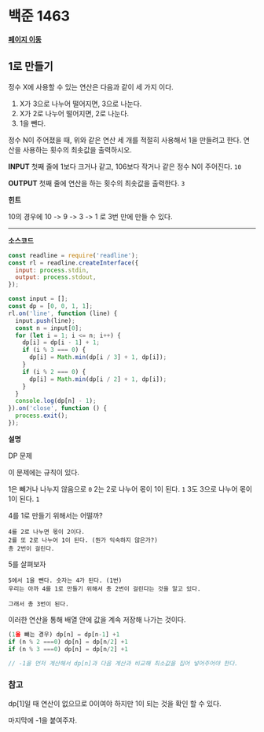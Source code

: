 # 백준 1463

**[페이지 이동](https://www.acmicpc.net/problem/1463)**

## 1로 만들기

정수 X에 사용할 수 있는 연산은 다음과 같이 세 가지 이다.

1. X가 3으로 나누어 떨어지면, 3으로 나눈다.
2. X가 2로 나누어 떨어지면, 2로 나눈다.
3. 1을 뺀다.

정수 N이 주어졌을 때, 위와 같은 연산 세 개를 적절히 사용해서 1을 만들려고 한다. 연산을 사용하는 횟수의 최솟값을 출력하시오.

**INPUT**
첫째 줄에 1보다 크거나 같고, 106보다 작거나 같은 정수 N이 주어진다.
`10`

**OUTPUT**
첫째 줄에 연산을 하는 횟수의 최솟값을 출력한다.
`3`

**힌트**

10의 경우에 10 -> 9 -> 3 -> 1 로 3번 만에 만들 수 있다.

---

**소스코드**

```js
const readline = require('readline');
const rl = readline.createInterface({
  input: process.stdin,
  output: process.stdout,
});

const input = [];
const dp = [0, 0, 1, 1];
rl.on('line', function (line) {
  input.push(line);
  const n = input[0];
  for (let i = 1; i <= n; i++) {
    dp[i] = dp[i - 1] + 1;
    if (i % 3 === 0) {
      dp[i] = Math.min(dp[i / 3] + 1, dp[i]);
    }
    if (i % 2 === 0) {
      dp[i] = Math.min(dp[i / 2] + 1, dp[i]);
    }
  }
  console.log(dp[n] - 1);
}).on('close', function () {
  process.exit();
});
```

**설명**

DP 문제

이 문제에는 규칙이 있다.

1은 빼거나 나누지 않음으로 `0`
2는 2로 나누어 몫이 1이 된다. `1`
3도 3으로 나누어 몫이 1이 된다. `1`

4를 1로 만들기 위해서는 어떨까?

```
4를 2로 나누면 몫이 2이다.
2를 또 2로 나누어 1이 된다. (뭔가 익숙하지 않은가?)
총 2번이 걸린다.
```

5를 살펴보자

```
5에서 1을 뺀다. 숫자는 4가 된다. (1번)
우리는 아까 4를 1로 만들기 위해서 총 2번이 걸린다는 것을 알고 있다.

그래서 총 3번이 된다.
```

이러한 연산을 통해 배열 안에 값을 계속 저장해 나가는 것이다.

```js
(1을 뺴는 경우) dp[n] = dp[n-1] +1
if (n % 2 ===0) dp[n] = dp[n/2] +1
if (n % 3 ===0) dp[n] = dp[n/2] +1

// -1을 먼저 계산해서 dp[n]과 다음 계산과 비교해 최소값을 집어 넣어주어야 한다.
```

### 참고

dp[1]일 때 연산이 없으므로 0이여야 하지만 1이 되는 것을 확인 할 수 있다.

마지막에 -1을 붙여주자.
